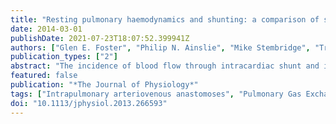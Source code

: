 ```yaml
---
title: "Resting pulmonary haemodynamics and shunting: a comparison of sea-level inhabitants to high altitude Sherpas"
date: 2014-03-01
publishDate: 2021-07-23T18:07:52.399941Z
authors: ["Glen E. Foster", "Philip N. Ainslie", "Mike Stembridge", "Trevor A. Day", "Akke Bakker", "Samuel J. E. Lucas", "Nia C. S. Lewis", "David B. MacLeod", "Andrew T. Lovering"]
publication_types: ["2"]
abstract: "The incidence of blood flow through intracardiac shunt and intrapulmonary arteriovenous anastomoses (IPAVA) may differ between Sherpas permanently residing at high altitude (HA) and sea-level (SL) inhabitants as a result of evolutionary pressure to improve gas exchange and/or resting pulmonary haemodynamics. To test this hypothesis we compared sea-level inhabitants at SL (SL-SL; n = 17), during acute isocapnic hypoxia (SL-HX; n = 7) and following 3 weeks at 5050 m (SL-HA; n = 8 non-PFO subjects) to Sherpas at 5050 m (n = 14). SpO2, heart rate, pulmonary artery systolic pressure (PASP) and cardiac index (Qi) were measured during 5 min of room air breathing at SL and HA, during 20 min of isocapnic hypoxia (SL-HX; PETO2 = 47 mmHg) and during 5 min of hyperoxia (FIO2 = 1.0; Sherpas only). Intracardiac shunt and IPAVA blood flow was evaluated by agitated saline contrast echocardiography. Although PASP was similar between groups at HA (Sherpas: 30.0 ± 6.0 mmHg; SL-HA: 32.7 ± 4.2 mmHg; P = 0.27), it was greater than SL-SL (19.4 ± 2.1 mmHg; P textless 0.001). The proportion of subjects with intracardiac shunt was similar between groups (SL-SL: 41%; Sherpas: 50%). In the remaining subjects, IPAVA blood flow was found in 100% of subjects during acute isocapnic hypoxia at SL, but in only 4 of 7 Sherpas and 1 of 8 SL-HA subjects at rest. In conclusion, differences in resting pulmonary vascular regulation, intracardiac shunt and IPAVA blood flow do not appear to account for any adaptation to HA in Sherpas. Despite elevated pulmonary pressures and profound hypoxaemia, IPAVA blood flow in all subjects at HA was lower than expected compared to acute normobaric hypoxia."
featured: false
publication: "*The Journal of Physiology*"
tags: ["Intrapulmonary arteriovenous anastomoses", "Pulmonary Gas Exchange", "Pulmonary artery pressure", "Hypoxia", "High-altitude natives", "Altitude", "Blood Pressure", "Acclimatization", "Hemodynamics", "Humans", "Sherpa", "Adult", "Female", "Male", "Arteriovenous Anastomosis", "Echocardiography", "Pulmonary Artery", "Young Adult", "Pulmonary Circulation", "Middle Aged", "Ethnic Groups", "Foramen Ovale", "Patent", "Nepal", "Pulmonary Veins"]
doi: "10.1113/jphysiol.2013.266593"
---
```


